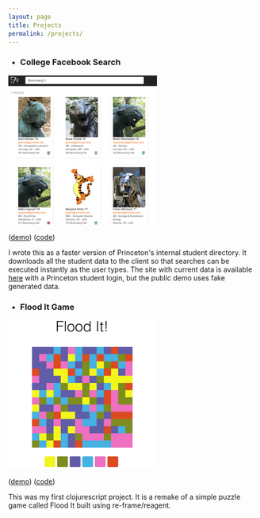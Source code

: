 ```yaml
---
layout: page
title: Projects
permalink: /projects/
---
```


- ### College Facebook Search
<img src="/search-screenshot.png" height="300px" />

([demo](/search/)) ([code](https://github.com/bnprks/people-search))

I wrote this as a faster version of Princeton's internal student directory. It downloads all the student data to the client so that searches can be executed instantly as the user types. The site with current data is available [here](http://princetonfacebook.com) with a Princeton student login, but the public demo uses fake generated data.

- ### Flood It Game
<img src="/flood-it-screenshot.png" height="300px" />

([demo](/flood-it/)) ([code](https://github.com/bnprks/flood-it))

This was my first clojurescript project. It is a remake of a simple puzzle game called
Flood It built using re-frame/reagent.
